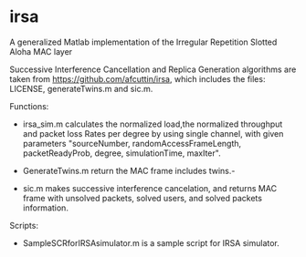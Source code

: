 # irsa
A generalized Matlab implementation of the Irregular Repetition Slotted Aloha MAC layer

Successive Interference Cancellation and Replica Generation algorithms are taken from https://github.com/afcuttin/irsa, which includes the files: LICENSE, generateTwins.m and sic.m.

Functions:

- irsa_sim.m calculates the normalized load,the normalized throughput and packet loss Rates per degree by using single channel, with given parameters "sourceNumber, randomAccessFrameLength, packetReadyProb, degree, simulationTime, maxIter".

- GenerateTwins.m return the MAC frame includes twins.-

- sic.m makes successive interference cancelation, and returns MAC frame with unsolved packets, solved users, and solved packets information.

Scripts:

- SampleSCRforIRSAsimulator.m is a sample script for IRSA simulator.
